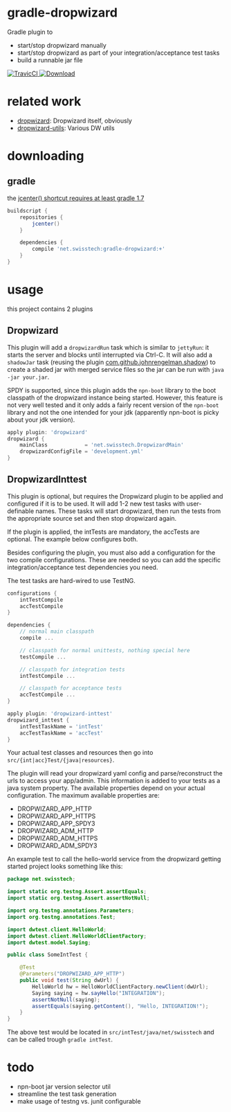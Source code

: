
gradle-dropwizard
=================

Gradle plugin to

* start/stop dropwizard manually
* start/stop dropwizard as part of your integration/acceptance test tasks
* build a runnable jar file

[ ![TravicCI](https://travis-ci.org/stackmagic/gradle-dropwizard.svg?branch=master) ](https://travis-ci.org/stackmagic/gradle-dropwizard)
[ ![Download](https://api.bintray.com/packages/stackmagic/maven/gradle-dropwizard/images/download.svg) ](https://bintray.com/stackmagic/maven/gradle-dropwizard/_latestVersion)

related work
============

* [dropwizard](http://dropwizard.io): Dropwizard itself, obviously
* [dropwizard-utils](https://github.com/stackmagic/dropwizard-utils): Various DW utils

downloading
===========

gradle
------

the [jcenter() shortcut requires at least gradle 1.7](http://www.gradle.org/docs/1.7/release-notes#jcenter-repository-support)

```groovy
buildscript {
    repositories {
        jcenter()
    }

    dependencies {
        compile 'net.swisstech:gradle-dropwizard:+'
    }
}
```

usage
=====

this project contains 2 plugins

Dropwizard
----------

This plugin will add a `dropwizardRun` task which is similar to `jettyRun`: it starts the server and blocks until interrupted via Ctrl-C.
It will also add a `shadowJar` task (reusing the plugin [com.github.johnrengelman.shadow](https://github.com/johnrengelman/shadow/))
to create a shaded jar with merged service files so the jar can be run with `java -jar your.jar`.

SPDY is supported, since this plugin adds the `npn-boot` library to the boot classpath of the dropwizard instance being started. However,
this feature is not very well tested and it only adds a fairly recent version of the `npn-boot` library and not the one intended for your
jdk (apparently npn-boot is picky about your jdk version).

```groovy
apply plugin: 'dropwizard'
dropwizard {
	mainClass            = 'net.swisstech.DropwizardMain'
	dropwizardConfigFile = 'development.yml'
}
```

DropwizardInttest
-----------------

This plugin is optional, but requires the Dropwizard plugin to be applied and configured if it is to be used.
It will add 1-2 new test tasks with user-definable names. These tasks will start dropwizard, then run the tests
from the appropriate source set and then stop dropwizard again.

If the plugin is applied, the intTests are mandatory, the accTests are optional. The example
below configures both.

Besides configuring the plugin, you must also add a configuration for the two compile configurations. These are needed
so you can add the specific integration/acceptance test dependencies you need.

The test tasks are hard-wired to use TestNG.

```groovy
configurations {
	intTestCompile
	accTestCompile
}

dependencies {
	// normal main classpath
	compile ...

	// classpath for normal unittests, nothing special here
	testCompile ...

	// classpath for integration tests
	intTestCompile ...

	// classpath for acceptance tests
	accTestCompile ...
}

apply plugin: 'dropwizard-inttest'
dropwizard_inttest {
	intTestTaskName = 'intTest'
	accTestTaskName = 'accTest'
}
```

Your actual test classes and resources then go into `src/{int|acc}Test/{java|resources}`.

The plugin will read your dropwizard yaml config and parse/reconstruct the urls to access your app/admin.
This information is added to your tests as a java system property. The available properties depend on your actual
configuration. The maximum available properties are:

* DROPWIZARD_APP_HTTP
* DROPWIZARD_APP_HTTPS
* DROPWIZARD_APP_SPDY3
* DROPWIZARD_ADM_HTTP
* DROPWIZARD_ADM_HTTPS
* DROPWIZARD_ADM_SPDY3

An example test to call the hello-world service from the dropwizard getting started project looks something like this:

```java
package net.swisstech;

import static org.testng.Assert.assertEquals;
import static org.testng.Assert.assertNotNull;

import org.testng.annotations.Parameters;
import org.testng.annotations.Test;

import dwtest.client.HelloWorld;
import dwtest.client.HelloWorldClientFactory;
import dwtest.model.Saying;

public class SomeIntTest {

	@Test
	@Parameters("DROPWIZARD_APP_HTTP")
	public void test(String dwUrl) {
		HelloWorld hw = HelloWorldClientFactory.newClient(dwUrl);
		Saying saying = hw.sayHello("INTEGRATION");
		assertNotNull(saying);
		assertEquals(saying.getContent(), "Hello, INTEGRATION!");
	}
}
```

The above test would be located in `src/intTest/java/net/swisstech` and can be called trough `gradle intTest`.

todo
====

* npn-boot jar version selector util
* streamline the test task generation
* make usage of testng vs. junit configurable

